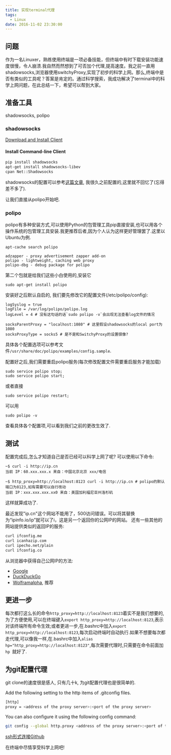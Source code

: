 ```yaml
---
title: 实现terminal代理
tags: 
  - Linux
date: 2016-11-02 23:30:00
---
```


## 问题
作为一名Linuxer，熟练使用终端是一项必备技能，但终端中有时下载安装功能速度很慢，令人崩溃.我自然而然想到了可否加个代理,提高速度。我之前一直用shadowsocks,浏览器使用switchyProxy,实现了初步的科学上网。那么,终端中是否有类似的工具呢？答案是肯定的。通过科学搜索，我成功解决了terminal中的科学上网问题，在此总结一下，希望可以帮到大家。
<!-- more -->
## 准备工具
shadowsocks, polipo

### shadowsocks
[Download and Install Client](https://shadowsocks.org/en/download/clients.html)

#### Install Command-line Client
```bash
pip install shadowsocks
apt-get install shadowsocks-libev
cpan Net::Shadowsocks
```
shadowsocks的配置可以参考[这篇文章](http://bblove.me/2015/03/09/use-ss/), 我很久之前配置的,这里就不回忆了(忘得差不多了).

让我们直接从polipo开始吧.

### polipo
polipo有多种安装方式,可以使用Python的包管理工具pip直接安装,也可以用各个操作系统的包管理工具安装.我更推荐后者,因为个人认为这样更好管理罢了.这里以Ubuntu为例.

```shell
apt-cache search polipo

adzapper - proxy advertisement zapper add-on
polipo - lightweight, caching web proxy
polipo-dbg - debug package for polipo
```
第二个包就是给我们这些小白使用的,安装它
```shell
sudo apt-get install polipo
```

安装好之后默认自启的,
我们要先修改它的配置文件(/etc/polipo/config):
```
logSyslog = true
logFile = /var/log/polipo/polipo.log
logLevel = 4 # 没有这句话的话`sudo polipo -v`会出现无法查看log文件的情况

socksParentProxy = "localhost:1080" # 这里假设shadowsocks的local port为1080
socksProxyType = socks5 # 是不是和SwitchyProxy的设置很像?
```

具体各个配置选项可以参考文件`/usr/share/doc/polipo/examples/config.sample`.

配置好之后,我们需要重启polipo服务(每次修改配置文件需要重启服务才能加载)
```
sudo service polipo stop;
sudo service polipo start;
```
或者直接
```
sudo service polipo restart;
```

可以用
```shell
sudo polipo -v
```
查看具体各个配置项,可以看到我们之前的更改生效了.

## 测试
配置完成后,怎么才知道自己是否已经可以科学上网了呢?
可以使用以下命令:
```
~$ curl -i http://ip.cn
当前 IP：60.xxx.xxx.x 来自：中国北京北京 xxx/电信
```
```
~$ http_proxy=http://localhost:8123 curl -i http://ip.cn # polipo的默认端口为8123,如有需要可以自行改动
当前 IP：xxx.xxx.xxx.xx0 来自：美国加利福尼亚州洛杉矶
```
这样就算成功了.

最近发现"ip.cn"这个网站不能用了，500访问错误。可以将其替换为“ipinfo.io/ip”就可以了i，这是另一个返回你的公网IP的网站。
还有一些其他的网站提供类似的返回IP的服务:
```bash
curl ifconfig.me
curl icanhazip.com
curl ipecho.net/plain
curl ifconfig.co
```

从浏览器中获得自己公网IP的方法:
- [Google](https://www.google.com/search?q=what%20is%20my%20IP%20address)
- [DuckDuckGo](https://duckduckgo.com/?q=ip)
- [Wolframalpha](https://www.wolframalpha.com/input/?i=what+is+my+ip+address), 推荐

## 更进一步
每次都打这么长的命令`http_proxy=http://localhost:8123`着实不是我们想要的,为了方便使用,可以在终端键入`export http_proxy=http://localhost:8123`,表示对该终端所有命令生效;或者更进一步,在.bashrc中加入`export http_proxy=http://localhost:8123`,每次启动终端时自动执行.如果不想要每次都走代理,可以像我一样,在.bashrc中加入`alias hp="http_proxy=http://localhost:8123"`,每次需要代理时,只需要在命令前面加`hp `就好了.

## 为git配置代理
git clone的速度很是感人, 只有几十k, 为git配置代理也是很简单的.

Add the following setting to the http items of .gitconfig files.
``` bash
[http]
proxy = <address of the proxy server>:<port of the proxy server>
```

You can also configure it using the following config command:
``` bash
git config --global http.proxy <address of the proxy server>:<port of the proxy server>
```

[ssh形式连接Github](https://gist.github.com/chuyik/02d0d37a49edc162546441092efae6a1)

在终端中尽情享受科学上网吧!
